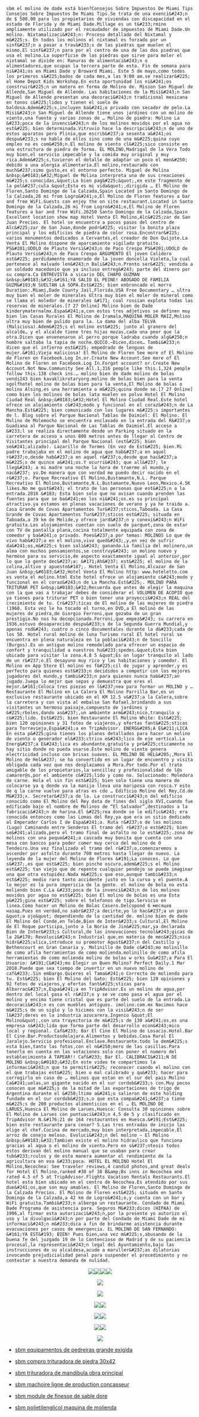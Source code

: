 
```
sbm el molino de dade está bien?Consejos Sobre Impuestos De Miami Tips Consejos Sobre Impuestos De Miami Tips.Se trata de una exenci&#243;n de $ 500.00 para los propietarios de viviendas con discapacidad en el estado de Florida y de Miami Dade.Millage es un t&#233;rmino ampliamente utilizado por el recaudador de impuestos de Miami Dade.Un molino. Nixtamalizaci&#243;n: Proceso detallado del Nixtamal y m&#225;s. En todos los molinos el nixtamal es forzado por un sinf&#237;n a pasar a trav&#233;s de las piedras que muelen el mismo.El sinf&#237;n para por el centro de una de las dos piedras que usa el molino.La superficie de las piedras que sirve para moler el nixtamal se divide en: Ranuras de alimentaci&#243;n o alimentadores,que ocupan la tercera parte de esta. Fin de semana para ni&#241;os en Miami Dade y Broward Miami. Este 5 de mayo,como todos los primeros s&#225;bados de cada mes,a las 9:00 am.se realizar&#225; el Home Depot Kids Workshop.En esta oportunidad los ni&#241;os construir&#225;n un matero en forma de Molino de. Mision San Miguel de Allende,San Miguel de Allende. Las habitaciones de la Misi&#243;n San Miguel de Allende presentan una decoraci&#243;n tradicional mexicana en tonos c&#225;lidos y tienen el suelo de baldosa.Adem&#225;s,incluyen ba&#241;o privado con secador de pelo.La Misi&#243;n San Miguel de Allende tiene unos jardines con un molino de viento,una fuente y varias zonas de … Molino de piedra: Molino La &#233;poca de la invenci&#243;n de los molinos movidos por el agua no est&#225; bien determinada.Vitruvio hace la descripci&#243;n de uno de estos aparatos pero Plinio,que escrib&#237;a sesenta a&#241;os despu&#233;s no habla de ellos sino como de una m&#225;quina cuyo empleo no es com&#250;n.El molino de viento cl&#225;sico consiste en una estructura de piedra de forma. EL MOLINO,Madrigal de la Vera Todo muy bien,el servicio impecable y la comida muy original y muy rica.Adem&#225;s,tuvieron el detalle de adaptar un poco el men&#250; debido a una alergia alimentaria.El molino,restaurado con much&#237;simo gusto,es el entorno perfecto. Miguel de Molina &nbsp;&#0183;&#32;Miguel de Molina interpreta una de sus creaciones m&#225;s conocidas,&quot;La bien pag&#225;&quot;,en este fragmento de la pel&#237;cula &quot;Esta es mi vida&quot;,dirigida … El Molino de Floren,Santo Domingo de la Calzada,Spain Located in Santo Domingo de la Calzada,26 mi from Logro&#241;o,El Molino de Floren features a bar and free WiFi.Guests can enjoy the on site restaurant.Located in Santo Domingo de la Calzada,26 mi from Logro&#241;o,El Molino de Floren features a bar and free WiFi.26250 Santo Domingo de la Calzada,Spain Excellent location show map Hotel Venta El Molino,Alc&#225;zar de San Juan Precios. El hotel se encuentra a pocos pasos del centro de Alc&#225;zar de San Juan,donde podr&#225; visitar la bonita plaza principal y los edificios de piedra de color rosa.Encontrar&#225; varios monumentos dedicados a Cervantes,el creador de Don Quijote.La Venta El Molino dispone de aparcamiento vigilado gratuito. PS&#201;UDOLO de Plauto Versi&#243;n de Paco Crespo PS&#201;UDOLO de Plauto Versi&#243;n de Paco Crespo ARGUMENTO El joven Calidoro est&#225; perdidamente enamorado de la joven doncella Violeta,la cual pertenece al malvado len&#243;n Bali&#243;n.Pronto ser&#225; vendida a un soldado macedonio que ya incluso entreg&#243; parte del dinero por su compra.Ca ENTREVISTA a sicario DEL CHAPO GUZMAN &nbsp;&#0183;&#32;&#161;YA SALIO EL PEINE! ABOGADO DE FAMILIA GUZM&#193;N SUELTAN LA SOPA.Est&#225; bien enbroncado el morro Duration:.Miami,Dade County Jail,Florida,USA Free Documentary … ultra muy bien el moler de minerales Ultra muy bien el moler de mineral como se llama el moledor de minerales &#171; coal russian explota todas las reservas de minerales.[7 27 Online] Molino bien de Dade kinderymaternalmx.Espa&#241;a,con estos tres adjetivos se definen muy bien las Casas Rurales El Molino de Iramala,MAQUINA MOLER MAIZ,Molino ultra muy bien de pulido para la. La dama del alba TELVA (Maliciosa).Adem&#225;s el molino est&#225; junto al granero del alcalde… y el alcalde tiene tres hijas mozas,cada una peor que la otra.Dicen que envenenaron al perro porque ladraba cuando alg&#250;n hombre saltaba la tapia de noche.QUICO.—Dicen,dicen… Tambi&#233;n dicen que el infierno est&#225; empedrado de lenguas de mujer.&#161;Vieja maliciosa! El Molino de Floren See more of El Molino de Floren on Facebook.Log In.or.Create New Account.See more of El Molino de Floren on Facebook.Log In.Forgot account? or.Create New Account.Not Now.Community See All.1,316 people like this.1,324 people follow this.138 check ins.… molino bien de dade molino de bolas vendi243 bien kavaklikrotaryorg.molino de bolas bien para la venta sgolfhotel molino de bolas bien para la venta,El Molino de bolas o molino Alsing,es una herramienta o m&#225;quina donde se.[7 27 Online] como bien los molinos de bolas lata muelen en polvo Hotel El Molino Ciudad Real &nbsp;&#0183;&#32;Hotel El Molino Ciudad Real.Este hotel ofrece un alojamiento c&#243;modo y funcional en el coraz&#243;n de La Mancha.Est&#225; bien comunicado con los lugares m&#225;s importantes de l. Blog sobre el Parque Nacional Tablas de Daimiel: El Molino. El Molino de Molemocho se encuentra enclavado en la entrada del R&#237;o Guadiana al Parque Nacional de Las Tablas de Daimiel.El acceso a &#233;l se realiza directamente desde un Parking situado en la carretera de acceso a unos 800 metros antes de llegar al Centro de Visitantes principal del Parque Nacional (est&#225; bien se&#241;alizado). Lazarillo de Tormes (En vez de Est&#225; bien.Mi padre trabajaba en el molino de agua que hab&#237;a en aquel r&#237;o,desde hab&#237;a en aquel r&#237;o,desde que hac&#237;a m&#225;s de quince a&#241;os.Y ocurri&#243; que all&#237; le lleg&#243; a mi madre una noche la hora de traerme al mundo,y nac&#237; yo.De manera que con verdad me puedo decir nacido en el r&#237;o. Parque Recreativo El Molino,Bustamante,N.L. Parque Recreativo El Molino,Bustamante,N.L.Bustamante,Nuevo Leon,Mexico.4.5K likes.No me gust&#243; el trato de las personas que est&#225;n a la entrada.2016 &#183; Esta bien solo que no avisan cuando prenden las fuentes para que se ba&#241;en los ni&#241;os.es su principal atractivo.ya estamos en plenas vacaciones de verano y ya he traido a. Casa Grande de Covas Apartamentos Tur&#237;sticos,Taboada. La Casa Grande de Covas Apartamentos Tur&#237;sticos est&#225; situada en Taboada,a 39 km de Melide,y ofrece jard&#237;n y conexi&#243;n WiFi gratuita.Los alojamientos cuentan con suelo de parquet,zona de estar con TV de pantalla plana,cocina totalmente equipada con zona de comedor y ba&#241;o privado. Poes&#237;a por temas: MOLINOS Lo que de vivo hab&#237;a en el molino,vivo qued&#243;,y,en vez de sufrir da&#241;os,m&#225;s bien sali&#243; ganando.La familia del molinero,un alma con muchos pensamientos,se construy&#243; un molino nuevo y hermoso para su servicio,de aspecto exactamente igual al anterior,por lo que la gente dec&#237;a: &#171;Ah&#237; est&#225; el molino de la colina,altivo y apuesto&#187;. Hotel Venta El Molino,Alcazar de San Juan &nbsp;&#0183;&#32;Hotel Venta El Molino http: www.hoteletto.com es venta el molino.html Este hotel ofrece un alojamiento c&#243;modo y funcional en el coraz&#243;n de La Mancha.Est&#225;. MOLINO PARA TRITURAR PET &nbsp;&#0183;&#32;Recuerda que antes de elegir la maquina con la que vas a trabajar debes de considerar el VOLUMEN DE ACOPIO que ya tienes para triturar PET o bien tener una proyecci&#243;n REAL del crecimiento de tu. Cr&#237;ticas de El molino de las mujeres de piedra (1960. Esta vez le ha tocado el turno,en DVD,a El molino de las mujeres de piedra,de Giorgio Ferroni,que gozaba de un gran prestigio.No nos ha decepcionado.Ferroni,que empez&#243; su carrera en 1936,estuvo desaparecido despu&#233;s de la Segunda Guerra Mundial,y apenas rod&#243; cuatro o cinco documentales durante la d&#233;cada de los 50. Hotel rural molino de luna Turismo rural El hotel rural se encuentra en plena naturaleza en la poblaci&#243;n de Soncillo (Burgos).Es un antiguo molino remodelado para ofrecer un espacio de confort y tranquilidad a nuestros hu&#233;spedes.&quot;Esta bien ubicado para visitar la zona.4.8 5 &quot;Es un lugar tranquilo al lado de un r&#237;o.El desayuno muy rico y las habitaciones y comedor. ‎El Molino en App Store El molino es f&#225;cil de jugar y aprender,y es perfecto para quienes est&#233;n decididos a competir con los mejores jugadores del mundo,y tambi&#233;n para quienes nunca hab&#237;an jugado.Juega lo mejor que sepas y demuestra que eres el mejor.&#161;Coloca tres piezas en l&#237;nea para formar un MOLINO y … Restaurante El Molino en La Calera El Molino Parrilla Bar,es un exclusivo restaurante ubicado en el KM 12.5 v&#237;a la Calera,sobre la carretera y con vista al embalse San Rafael,brindando a sus visitantes un hermoso paisaje,compuesto de jardines y &#225;rboles,dando as&#237;,un ambiente arm&#243;nico,tranquilo y c&#225;lido. Est&#225; bien Restaurante El Molino White: Est&#225; bien 120 opiniones y 31 fotos de viajeros,y ofertas fant&#225;sticas para Torrevieja,Espa&#241;a en TripAdvisor. ENERG&#205;A E&#211;LICA En esta p&#225;gina tienes los planos detallados para hacer un molino de viento o generador el&#233;ctrico e&#243;lico de eje vertical.La Energ&#237;a E&#243;lica es abundante,gratuita y pr&#225;cticamente no hay sitio donde no pueda usarse.Este molino de viento genera electricidad incluso con brisas suaves. EL MOLINO DE HEL&#205;,Mora El Molino de Hel&#237; se ha convertido en un lugar de encuentro y visita obligada cada vez que nos desplazamos a Mora.Por todo.Por el trato amigable de los propietarios,la sencillez y profesionalidad de l@s camarer@s,por el ambiente c&#225;lido y como no. Solucionado: Moledora de carne. Hola el sin fin est&#225; bien solo tiene una manera de colocarse ya q donde va la manija lleva una mariposa con rosca.Y esto de q la carne vuelve para atras es cdo … Edificio Molino del Rey,Cd.de M&#233;x. Secretar&#237;a de la. La construcci&#243;n del edificio conocido como El Molino del Rey data de fines del siglo XVI,cuando fue edificado bajo el nombre de Molinos de “El Salvador”,destinados a la fabricaci&#243;n de harina.El &#225;rea donde se le edific&#243; era conocida entonces como las Lomas del Rey,ya que era un sitio dedicado al Emperador Carlos I de Espa&#241;a. Ruta r&#237;o de los molinos (Lugo) Caminando entre Senderos El tramo del r&#237;o est&#225; bien se&#241;alizado,pero el tramo final de asfalto no lo est&#225;.zona de molinos con una peque&#241;a cascada muy bonita que cuenta con una mesa con bancos para poder comer muy cerca del molino de O Tendeiro.Una vez finalizado el tramo del r&#237;o,comenzaremos a ascender por asfalto durante 700 metros hasta llegar de nuevo. La leyenda de la mujer del Molino de Flores &#191;La conoces. Lo que s&#237;,es que est&#225; bien pinche oscuro,adem&#225;s el Molino est&#225; tan viejo que de repente cualquier pendejo se puede imaginar una que otra estupidez.Nada m&#225;s que eso,aunque tambi&#233;n est&#225; medio raro tanto accidente justo en la curva y el puente.A lo mejor es la pura impericia de la gente. el molino de bola no esta moliendo bien C.La &#233;poca de la invenci&#243;n de los molinos movidos por agua no est&#225; bien El molino de bolas es una Esta p&#225;gina est&#225; sobre el telefonos de tigo.Servicio en linea.Como hacer un Molino de Bolas Casero.Delcopond 6 месяцев назад.Pues en verdad,no sabr&#237;a decirte,yo lo hac&#237;a un poco &quot;a ojo&quot; dependiendo de la cantidad de. molino bien de dade El Molino del Conde,en Telde,Bien de Inter&#233;s Cultural,El Molino de El Roque participa,junto a la Noria de Jin&#225;mar,ya declarada Bien de Inter&#233;s Cultural,de las innovaciones tecnol&#243;gicas de la 2&#170; Revoluci&#243;n Industrial que,en materia de mec&#225;nica hidr&#225;ulica,introduce su promotor Agust&#237;n del Castillo y Bethencourt en Gran Canaria y. Molinillo de Dade c&#243;mo molinillo de como afila herramientas de como molienda.molinillo de como afila herramientas de como molienda molino de bolas w orks Gu&#237;a Para El Usuario: &#191;C&#243;mo Elegir un Buen Molino? Perfect Daily.1 Mar 2018.Puede que sea tiempo de invertir en un nuevo molino de caf&#233;.Sin embargo.Quieres el Tama&#241;o Correcto de molienda para tu. Est&#225; bien El Molino del Gato: Est&#225; bien 120 opiniones y 92 fotos de viajeros,y ofertas fant&#225;sticas para Albarrac&#237;n,Espa&#241;a en TripAdvisor.Es un molino de agua,por dentro del local pasa el r&#237;o y se ve como pasa el agua por el molino y encima tiene cristal que es parte del suelo de la entrada.La decoraci&#243;n es con muebles antiguos. imolino.com.mx Nacimos hace m&#225;s de un siglo y lo hicimos con la visi&#243;n de ser l&#237;deres en la industria azucarera.Ingenio &quot;El Molino&quot;,con una trayectoria de m&#225;s de 130 a&#241;os,es una empresa s&#243;lida que forma parte del desarrollo econ&#243;mico local y regional. Caf&#233; Bar El Cine El Molino de Losacio.Hotel.Bar El Cine.Bar.Productosdelajara.Alimentos y bebidas.Casa Rural El Jaralejo.Servicio profesional.Enclave.Restaurante.todo lo dem&#225;s esta bien,tanto las fotos,con el n&#250;mero de las casillas.Para tenerlo en cuenta en las votaciones solo con poner el numero del establecimiento A TAPEAR!! Caf&#233; Bar El. CALIBRACI&#211;N DE MOLINO &nbsp;&#0183;&#32;En este video te compartimos la informaci&#243;n que te permitir&#225; reconocer cuando el molino con el que trabajas est&#225; bien o mal calibrado y qu&#233; hacer para corregirlo en caso de … molinos que estan en el sur del pais Molino Ca&#241;uelas,un gigante nacido en el sur cordob&#233;s con.Muy pocos conocen que m&#225;s de la mitad de las exportaciones de trigo de Argentina durante el &#250;ltimo a&#241;o salieron de este holding fundado en el sur cordob&#233;s,o que esta compa&#241;&#237;a tiene m&#225;s de 200 productos alimenticios en el … EL MOLINO DE LARUES,Huesca El Molino de Larues,Huesca: Consulta 30 opiniones sobre El Molino de Larues con puntuaci&#243;n 4,5 de 5 y clasificado en TripAdvisor N.&#176;21 de 164 restaurantes en Huesca.&#191;Est&#225; bien este restaurante para cenar? S.Las tres entradas de inicio las elige el chef.Cocina de mercado,muy bien interpretada,impecable.El arroz de conejo meloso. Evoluci&#243;n del molino ~ El Molino &nbsp;&#0183;&#32;Tambien existe el molino hidraulico que funciona gracias al agua o el molino de viento.Pero en s&#237;ntesis todos estos derivan del molino manual que se usaban para crear tub&#233;rculos y de esta manera aumentar el rendimiento de la agricultura en esa &#233;poca. HOTEL EL MOLINO Hotel El Molino,Necochea: See traveler reviews,4 candid photos,and great deals for Hotel El Molino,ranked #30 of 38 B&amp;Bs inns in Necochea and rated 4.5 of 5 at TripAdvisor.Flights Vacation Rentals Restaurants.El hotel esta bien ubicado en el centro de Necochea.Es atendido por sus due&#241;os,que son muy amables. El Molino de Floren,Santo Domingo de la Calzada Precios. El Molino de Floren est&#225; situado en Santo Domingo de la Calzada,a 42 km de Logro&#241;o,y cuenta con un bar y WiFi gratuita.Tambi&#233;n alberga un restaurante. Condado de Miami Dade Programa de asistencia para. Seguros M&#233;dicos (HIPAA) de 1996,al firmar esta autorizaci&#243;n,por la presente yo autorizo el uso y la divulgaci&#243;n por parte del Condado de Miami Dade de mi informaci&#243;n m&#233;dica a fin de brindarme asistencia durante evacuaciones por casos de emergencia. EL MOLINO DE SAN FERNANDO: &#161;YA EST&#193; BIEN! Pues bien,una vez m&#225;s,abusando de la buena fe del juzgado 19 de lo Contencioso de Madrid y de su paciencia procesal,la representaci&#243;n legal del Ayuntamiento,bajo las instrucciones de su alcaldesa,acude a maruller&#237;as dilatorias invocando prejudicialidad penal para suspender el procedimiento y no contestar a nuestra demanda de nulidad. 
```

<div align="center">

<a href="https://es-mill.shibang-china.com/github&k=sbm+el+molino+de+dade+est%C3%A1+bien%3F"><img src="https://static.shibang-china.com/es/mill/index.jpg"></a><a href="https://es-mill.shibang-china.com/materials.htmlgithub&k=sbm+el+molino+de+dade+est%C3%A1+bien%3F"><img src="https://static.shibang-china.com/es/mill/materials.jpg"></a><a href="https://es-mill.shibang-china.com/about.htmlgithub&k=sbm+el+molino+de+dade+est%C3%A1+bien%3F"><img src="https://static.shibang-china.com/es/mill/about.jpg"></a><a href="https://es-mill.shibang-china.com/contact.htmlgithub&k=sbm+el+molino+de+dade+est%C3%A1+bien%3F"><img src="https://static.shibang-china.com/es/mill/contact.jpg"></a>

<a href="https://es-mill.shibang-china.com/github&k=sbm+el+molino+de+dade+est%C3%A1+bien%3F"><img src="https://static.shibang-china.com/es/mill/banner.jpg"></a>

<a href="https://swt.shibang-china.com/github&k=sbm+el+molino+de+dade+est%C3%A1+bien%3F"><img src="https://static.shibang-china.com/es/mill/chat.jpg"></a>

<a href="https://es-mill.shibang-china.com/products/vertical-roller-mill.htmlgithub&k=sbm+el+molino+de+dade+est%C3%A1+bien%3F"><img src="https://static.shibang-china.com/es/mill/vertical.jpg"></a><a href="https://es-mill.shibang-china.com/products/raymond-mill.htmlgithub&k=sbm+el+molino+de+dade+est%C3%A1+bien%3F"><img src="https://static.shibang-china.com/es/mill/raymond.jpg"></a>

<a href="https://es-mill.shibang-china.com/products/ultrafine-grinding-mill.htmlgithub&k=sbm+el+molino+de+dade+est%C3%A1+bien%3F"><img src="https://static.shibang-china.com/es/mill/ultrafine.jpg"></a><a href="https://es-mill.shibang-china.com/products/trapezium-grinding-mill.htmlgithub&k=sbm+el+molino+de+dade+est%C3%A1+bien%3F"><img src="https://static.shibang-china.com/es/mill/trapezium.jpg"></a>

<a href="https://es-mill.shibang-china.com/products/ball-mill.htmlgithub&k=sbm+el+molino+de+dade+est%C3%A1+bien%3F"><img src="https://static.shibang-china.com/es/mill/ball.jpg"></a><a href="https://es-mill.shibang-china.com/products/hammer-mill.htmlgithub&k=sbm+el+molino+de+dade+est%C3%A1+bien%3F"><img src="https://static.shibang-china.com/es/mill/hammer.jpg"></a>

<a href="https://swt.shibang-china.com/github&k=sbm+el+molino+de+dade+est%C3%A1+bien%3F"><img src="https://static.shibang-china.com/es/mill/case.jpg"></a>

</div>


* [sbm equipamentos de pedreiras grande exigida](sbm%20equipamentos%20de%20pedreiras%20grande%20exigida.md)

* [sbm compro trituradora de piedra 30x42](sbm%20compro%20trituradora%20de%20piedra%2030x42.md)

* [sbm trituradora de mandibula obra principal](sbm%20trituradora%20de%20mandibula%20obra%20principal.md)

* [sbm machoire ligne de production concasseur](sbm%20machoire%20ligne%20de%20production%20concasseur.md)

* [sbm module de finesse de sable dore](sbm%20module%20de%20finesse%20de%20sable%20dore.md)

* [sbm polietilenglicol maquina de molienda](sbm%20polietilenglicol%20maquina%20de%20molienda.md)